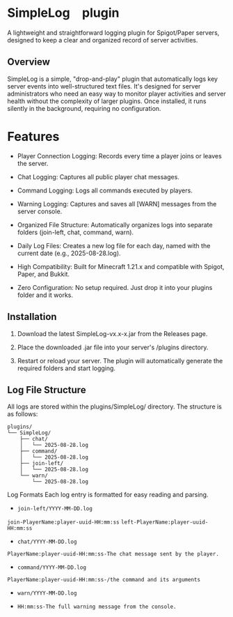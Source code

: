# SimpleLog　plugin
A lightweight and straightforward logging plugin for Spigot/Paper servers, designed to keep a clear and organized record of server activities.

## Overview
SimpleLog is a simple, "drop-and-play" plugin that automatically logs key server events into well-structured text files. It's designed for server administrators who need an easy way to monitor player activities and server health without the complexity of larger plugins. Once installed, it runs silently in the background, requiring no configuration.

# Features
- Player Connection Logging: Records every time a player joins or leaves the server.

- Chat Logging: Captures all public player chat messages.

- Command Logging: Logs all commands executed by players.

- Warning Logging: Captures and saves all [WARN] messages from the server console.

- Organized File Structure: Automatically organizes logs into separate folders (join-left, chat, command, warn).

- Daily Log Files: Creates a new log file for each day, named with the current date (e.g., 2025-08-28.log).

- High Compatibility: Built for Minecraft 1.21.x and compatible with Spigot, Paper, and Bukkit.

- Zero Configuration: No setup required. Just drop it into your plugins folder and it works.

## Installation
1. Download the latest SimpleLog-vx.x-x.jar from the Releases page.

2. Place the downloaded .jar file into your server's /plugins directory.

3. Restart or reload your server. The plugin will automatically generate the required folders and start logging.

## Log File Structure
All logs are stored within the plugins/SimpleLog/ directory. The structure is as follows:


```
plugins/
└── SimpleLog/
    ├── chat/
    │   └── 2025-08-28.log
    ├── command/
    │   └── 2025-08-28.log
    ├── join-left/
    │   └── 2025-08-28.log
    └── warn/
        └── 2025-08-28.log
```

Log Formats
Each log entry is formatted for easy reading and parsing.

- ```join-left/YYYY-MM-DD.log```

```join-PlayerName:player-uuid-HH:mm:ss```
```left-PlayerName:player-uuid-HH:mm:ss```
- ```chat/YYYY-MM-DD.log```

```PlayerName:player-uuid-HH:mm:ss-The chat message sent by the player.```
- ```command/YYYY-MM-DD.log```

```PlayerName:player-uuid-HH:mm:ss-/the command and its arguments```
- ```warn/YYYY-MM-DD.log```

- ```HH:mm:ss-The full warning message from the console.```
